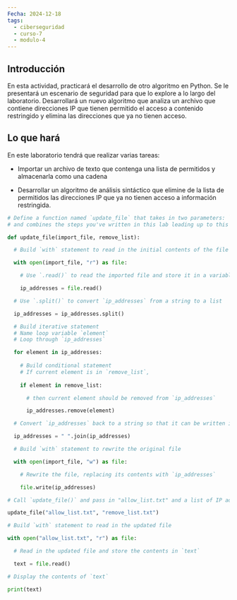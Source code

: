 ```yaml
---
Fecha: 2024-12-18
tags:
  - ciberseguridad
  - curso-7
  - modulo-4
---
```

## Introducción

En esta actividad, practicará el desarrollo de otro algoritmo en Python. Se le presentará un escenario de seguridad para que lo explore a lo largo del laboratorio. Desarrollará un nuevo algoritmo que analiza un archivo que contiene direcciones IP que tienen permitido el acceso a contenido restringido y elimina las direcciones que ya no tienen acceso.

## Lo que hará

En este laboratorio tendrá que realizar varias tareas:

- Importar un archivo de texto que contenga una lista de permitidos y almacenarla como una cadena

- Desarrollar un algoritmo de análisis sintáctico que elimine de la lista de permitidos las direcciones IP que ya no tienen acceso a información restringida.

```python
# Define a function named `update_file` that takes in two parameters: `import_file` and `remove_list`
# and combines the steps you've written in this lab leading up to this

def update_file(import_file, remove_list):

  # Build `with` statement to read in the initial contents of the file

  with open(import_file, "r") as file:

    # Use `.read()` to read the imported file and store it in a variable named `ip_addresses`

    ip_addresses = file.read()

  # Use `.split()` to convert `ip_addresses` from a string to a list

  ip_addresses = ip_addresses.split()

  # Build iterative statement
  # Name loop variable `element`
  # Loop through `ip_addresses`

  for element in ip_addresses:
    
    # Build conditional statement
    # If current element is in `remove_list`,
    
    if element in remove_list:

      # then current element should be removed from `ip_addresses`

      ip_addresses.remove(element)

  # Convert `ip_addresses` back to a string so that it can be written into the text file 

  ip_addresses = " ".join(ip_addresses)

  # Build `with` statement to rewrite the original file

  with open(import_file, "w") as file:

    # Rewrite the file, replacing its contents with `ip_addresses`

    file.write(ip_addresses)

# Call `update_file()` and pass in "allow_list.txt" and a list of IP addresses to be removed

update_file("allow_list.txt", "remove_list.txt")

# Build `with` statement to read in the updated file

with open("allow_list.txt", "r") as file:

  # Read in the updated file and store the contents in `text`

  text = file.read()

# Display the contents of `text`

print(text)
```
